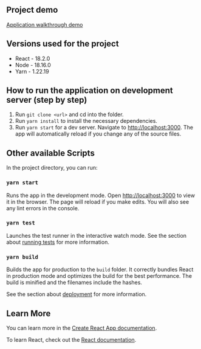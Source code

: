 ## Project demo

[Application walkthrough demo](https://drive.google.com/drive/folders/1JFP6Bygy7Ye6nkYSxVR2D_qCcM8SMxks?usp=share_link)

## Versions used for the project

- React - 18.2.0
- Node - 18.16.0
- Yarn - 1.22.19

## How to run the application on development server (step by step)

1.  Run `git clone <url>` and cd into the folder.
2.  Run `yarn install` to install the necessary dependencies.
3.  Run `yarn start` for a dev server. Navigate to [http://localhost:3000](http://localhost:3000). The app will automatically reload if you change any of the source files.

## Other available Scripts

In the project directory, you can run:

### `yarn start`

Runs the app in the development mode. Open [http://localhost:3000](http://localhost:3000) to view it in the browser. The page will reload if you make edits. You will also see any lint errors in the console.

### `yarn test`

Launches the test runner in the interactive watch mode. See the section about [running tests](https://facebook.github.io/create-react-app/docs/running-tests) for more information.

### `yarn build`

Builds the app for production to the `build` folder. It correctly bundles React in production mode and optimizes the build for the best performance. The build is minified and the filenames include the hashes.<br  />

See the section about [deployment](https://facebook.github.io/create-react-app/docs/deployment) for more information.

## Learn More

You can learn more in the [Create React App documentation](https://facebook.github.io/create-react-app/docs/getting-started).

To learn React, check out the [React documentation](https://reactjs.org/).
